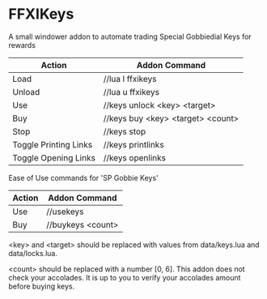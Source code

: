 # FFXIKeys
A small windower addon to automate trading Special Gobbiedial Keys for rewards

Action                | Addon Command
--------------------- | -----------------------------
Load                  | //lua l ffxikeys
Unload                | //lua u ffxikeys
Use                   | //keys unlock \<key\> \<target\>
Buy                   | //keys buy \<key\> \<target\> \<count\>
Stop                  | //keys stop
Toggle Printing Links | //keys printlinks
Toggle Opening Links  | //keys openlinks


Ease of Use commands for 'SP Gobbie Keys'

Action                | Addon Command
--------------------- | -----------------------------
Use                   | //usekeys
Buy                   | //buykeys \<count\>

\<key\> and \<target\> should be replaced with values from data/keys.lua and data/locks.lua.

\<count\> should be replaced with a number [0, 6].  This addon does not check your accolades.  It is up to you to verify your accolades amount before buying keys.
